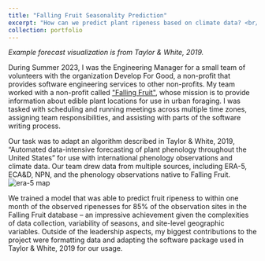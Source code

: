 ```yaml
---
title: "Falling Fruit Seasonality Prediction"
excerpt: "How can we predict plant ripeness based on climate data? <br/><img src='/images/projects/example_forecast.png'>"
collection: portfolio
---
```

*Example forecast visualization is from Taylor & White, 2019.*

During Summer 2023, I was the Engineering Manager for a small team of volunteers with the organization
Develop For Good, a non-profit that provides software engineering services to other non-profits.
My team worked with a non-profit called ["Falling Fruit"](fallingfruit.org), whose mission is to provide information about edible plant locations for use in urban foraging.
I was tasked with scheduling and running meetings across multiple time zones, assigning team responsibilities, and assisting with parts of the software writing process.

Our task was to adapt an algorithm described in Taylor & White, 2019, “Automated data-intensive forecasting of plant phenology throughout the United States” for use with international phenology observations and climate data.
Our team drew data from multiple sources, including ERA-5, ECA&D, NPN, and the phenology observations native to Falling Fruit.
![era-5 map]("images/portfolio/era_5.png")

We trained a model that was able to predict fruit ripeness to within one month of the observed ripenesses for 85% of the observation sites in the Falling Fruit database – an impressive achievement given the complexities of data collection, variability of seasons, and site-level geographic variables.
Outside of the leadership aspects, my biggest contributions to the project were formatting data and adapting the software package used in Taylor & White, 2019 for our usage.
